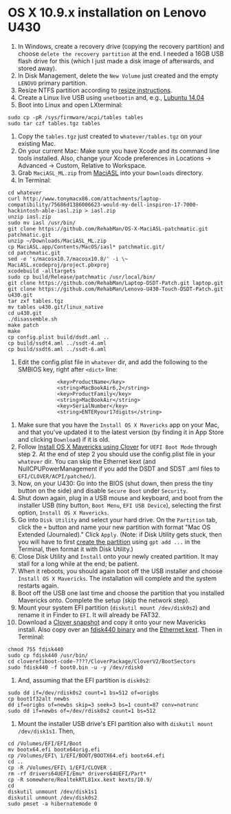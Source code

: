 OS X 10.9.x installation on Lenovo U430
=======================================

1. In Windows, create a recovery drive (copying the recovery partition) and choose `delete the recovery partition` at the end. I needed a 16GB USB flash drive for this (which I just made a disk image of afterwards, and stored away).
1. In Disk Management, delete the `New Volume` just created and the empty `LENOVO` primary partition.
1. Resize NTFS partition according to [resize instructions].
1. Create a Linux live USB using `unetbootin` and, e.g., [Lubuntu 14.04]
1. Boot into Linux and open LXterminal:
```
sudo cp -pR /sys/firmware/acpi/tables tables
sudo tar czf tables.tgz tables
```
1. Copy the `tables.tgz` just created to `whatever/tables.tgz` on your existing Mac.
1. On your current Mac: Make sure you have Xcode and its command line tools installed. Also, change your Xcode preferences in Locations -> Advanced -> Custom, Relative to Workspace. 
1. Grab `MaciASL_ML.zip` from [MaciASL] into your `Downloads` directory.
1. In Terminal:
```
cd whatever
curl http://www.tonymacx86.com/attachments/laptop-compatibility/75686d1386006623-would-my-dell-inspiron-17-7000-hackintosh-able-iasl.zip > iasl.zip
unzip iasl.zip
sudo mv iasl /usr/bin/
git clone https://github.com/RehabMan/OS-X-MaciASL-patchmatic.git patchmatic.git
unzip ~/Downloads/MaciASL_ML.zip
cp MaciASL.app/Contents/MacOS/iasl* patchmatic.git/
cd patchmatic.git
sed -e 's/macosx10.7/macosx10.8/' -i \~ MaciASL.xcodeproj/project.pbxproj
xcodebuild -alltargets
sudo cp build/Release/patchmatic /usr/local/bin/
git clone https://github.com/RehabMan/Laptop-DSDT-Patch.git laptop.git
git clone https://github.com/RehabMan/Lenovo-U430-Touch-DSDT-Patch.git u430.git
tar zxf tables.tgz
mv tables u430.git/linux_native
cd u430.git
./disassemble.sh
make patch
make
cp config.plist build/dsdt.aml ..
cp build/ssdt4.aml ../ssdt-4.aml
cp build/ssdt6.aml ../ssdt-6.aml
```
1. Edit the config.plist file in `whatever` dir, and add the following to the SMBIOS key, right after `<dict>` line:
```
                <key>ProductName</key>
                <string>MacBookAir6,2</string>
                <key>ProductFamily</key>
                <string>MacBookAir</string>
                <key>SerialNumber</key>
                <string>ENTERyour17digits</string>
```
1. Make sure that you have the `Install OS X Mavericks` app on your Mac, and that you've updated it to the latest version (by finding it in App Store and clicking `Download`) if it is old.
1. Follow [Install OS X Mavericks using Clover] for `UEFI Boot Mode` through step 2. At the end of step 2 you should use the config.plist file in your `whatever` dir. You can skip the Ethernet kext (and NullCPUPowerManagement if you add the DSDT and SDST .aml files to `EFI/CLOVER/ACPI/patched/`).
1. Now, on your U430: Go into the BIOS (shut down, then press the tiny button on the side) and disable `Secure Boot` under `Security`.
1. Shut down again, plug in a USB mouse and keyboard, and boot from the installer USB (tiny button, `Boot Menu`, `EFI USB Device`), selecting the first option, `Install OS X Mavericks`.
1. Go into `Disk Utility` and select your hard drive. On the `Partition` tab, click the `+` button and name your new partition with format "Mac OS Extended (Journaled)." Click `Apply`. (Note: if Disk Utility gets stuck, then you will have to first [create the partition] using `gpt add ...` in the Terminal, then format it with Disk Utility.)
1. Close Disk Utility and `Install` onto your newly created partition. It may stall for a long while at the end; be patient.
1. When it reboots, you should again boot off the USB installer and choose `Install OS X Mavericks`. The installation will complete and the system restarts again.
1. Boot off the USB one last time and choose the partition that you installed Mavericks onto. Complete the setup (skip the network step).
1. Mount your system EFI partition (`diskutil mount /dev/disk0s2`) and rename it in Finder to `EFI`. It will already be FAT32.
1. Download a [Clover snapshot] and copy it onto your new Mavericks install. Also copy over an [fdisk440 binary] and the [Ethernet kext]. Then in Terminal:
```
chmod 755 fdisk440
sudo cp fdisk440 /usr/bin/
cd cloverefiboot-code-????/CloverPackage/CloverV2/BootSectors
sudo fdisk440 -f boot0.bin -u -y /dev/rdisk0
```
1. And, assuming that the EFI partition is `disk0s2`:
```
sudo dd if=/dev/rdisk0s2 count=1 bs=512 of=origbs
cp boot1f32alt newbs
dd if=origbs of=newbs skip=3 seek=3 bs=1 count=87 conv=notrunc
sudo dd if=newbs of=/dev/rdisk0s2 count=1 bs=512
```
1. Mount the installer USB drive's EFI partition also with `diskutil mount /dev/disk1s1`. Then,
```
cd /Volumes/EFI/EFI/Boot
mv bootx64.efi bootx64orig.efi
cp /Volumes/EFI\ 1/EFI/BOOT/BOOTX64.efi bootx64.efi
cd ..
cp -R /Volumes/EFI\ 1/EFI/CLOVER .
rm -rf drivers64UEFI/Emu* drivers64UEFI/Part*
cp -R somewhere/RealtekRTL81xx.kext kexts/10.9/
cd
diskutil unmount /dev/disk1s1
diskutil unmount /dev/disk0s2
sudo pmset -a hibernatemode 0
```


[resize instructions]:http://ubuntuforums.org/showthread.php?t=2087466&p=12372055#post12372055
[Lubuntu 14.04]:http://cdimage.ubuntu.com/lubuntu/releases/14.04/release/lubuntu-14.04-desktop-amd64.iso
[MaciASL]:http://sourceforge.net/projects/maciasl/
[Install OS X Mavericks using Clover]:http://www.tonymacx86.com/mavericks-desktop-guides/125632-how-install-os-x-mavericks-using-clover.html
[create the partition]:http://apple.stackexchange.com/questions/63130/create-new-partition-in-unallocated-space-with-diskutil
[Clover snapshot]:http://sourceforge.net/p/cloverefiboot/code/HEAD/tree/
[fdisk440 binary]:https://github.com/philippetev/HP-ProBook-Installer/blob/master/Chameleon/usr/sbin/fdisk440
[Ethernet kext]:http://www.tonymacx86.com/downloads.php?do=file&id=216

